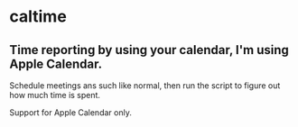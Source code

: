 # caltime

## Time reporting by using your calendar, I'm using Apple Calendar.

Schedule meetings ans such like normal, then run the script to figure out how much time is spent.

Support for Apple Calendar only.